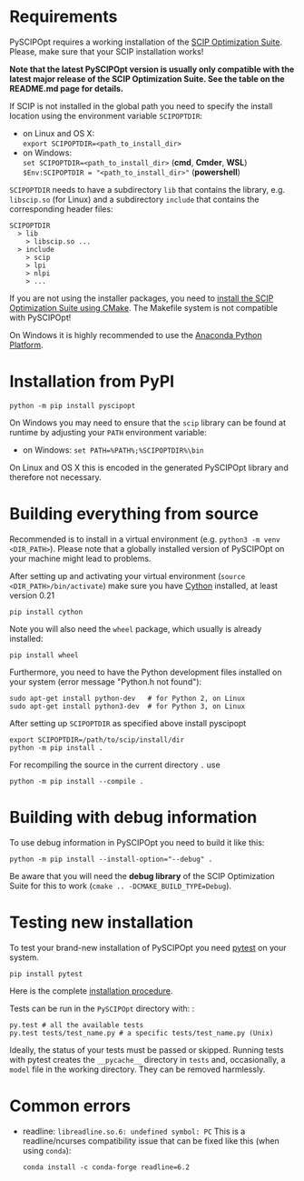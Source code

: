 Requirements
============

PySCIPOpt requires a working installation of the [SCIP Optimization
Suite](https://www.scipopt.org/). Please, make sure that your SCIP installation works!

**Note that the latest PySCIPOpt version is usually only compatible with the latest major release of the SCIP Optimization Suite. See the table on the README.md page for details.**

If SCIP is not installed in the global path
you need to specify the install location using the environment variable
`SCIPOPTDIR`:

-   on Linux and OS X:\
    `export SCIPOPTDIR=<path_to_install_dir>`
-   on Windows:\
    `set SCIPOPTDIR=<path_to_install_dir>` (**cmd**, **Cmder**, **WSL**)\
    `$Env:SCIPOPTDIR = "<path_to_install_dir>"` (**powershell**)

`SCIPOPTDIR` needs to have a subdirectory `lib` that contains the
library, e.g. `libscip.so` (for Linux) and a subdirectory `include` that
contains the corresponding header files:

    SCIPOPTDIR
      > lib
        > libscip.so ...
      > include
        > scip
        > lpi
        > nlpi
        > ...

If you are not using the installer packages, you need to [install the
SCIP Optimization Suite using CMake](https://www.scipopt.org/doc/html/md_INSTALL.php#CMAKE).
The Makefile system is not compatible with PySCIPOpt!

On Windows it is highly recommended to use the [Anaconda Python
Platform](https://www.anaconda.com/).

Installation from PyPI
======================

    python -m pip install pyscipopt

On Windows you may need to ensure that the `scip` library can be found
at runtime by adjusting your `PATH` environment variable:

-   on Windows: `set PATH=%PATH%;%SCIPOPTDIR%\bin`

On Linux and OS X this is encoded in the generated PySCIPOpt library and
therefore not necessary.

Building everything from source
===============================

Recommended is to install in a virtual environment (e.g. `python3 -m venv <DIR_PATH>`).
Please note that a globally installed version of PySCIPOpt on your machine might lead to problems.

After setting up and activating your virtual environment (`source <DIR_PATH>/bin/activate`) make sure you have [Cython](http://cython.org/) installed, at least version 0.21

    pip install cython

Note you will also need the `wheel` package, which usually is already installed:

    pip install wheel

Furthermore, you need to have the Python
development files installed on your system (error message "Python.h not
found"):

    sudo apt-get install python-dev   # for Python 2, on Linux
    sudo apt-get install python3-dev  # for Python 3, on Linux

After setting up `SCIPOPTDIR` as specified above install pyscipopt

    export SCIPOPTDIR=/path/to/scip/install/dir
    python -m pip install .

For recompiling the source in the current directory `.` use

    python -m pip install --compile .

Building with debug information
===============================

To use debug information in PySCIPOpt you need to build it like this:

    python -m pip install --install-option="--debug" .

Be aware that you will need the **debug library** of the SCIP
Optimization Suite for this to work
(`cmake .. -DCMAKE_BUILD_TYPE=Debug`).

Testing new installation
========================

To test your brand-new installation of PySCIPOpt you need
[pytest](https://pytest.org/) on your system.

    pip install pytest

Here is the complete [installation
procedure](https://docs.pytest.org/en/latest/getting-started.html).

Tests can be run in the `PySCIPOpt` directory with: :

    py.test # all the available tests
    py.test tests/test_name.py # a specific tests/test_name.py (Unix)

Ideally, the status of your tests must be passed or skipped. Running
tests with pytest creates the `__pycache__` directory in `tests` and,
occasionally, a `model` file in the working directory. They can be
removed harmlessly.

Common errors
=============

-   readline: `libreadline.so.6: undefined symbol: PC` This is a
    readline/ncurses compatibility issue that can be fixed like this
    (when using `conda`):

        conda install -c conda-forge readline=6.2


